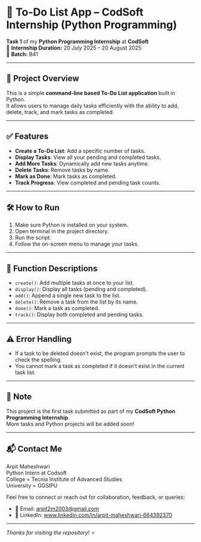 # 📝 To-Do List App – CodSoft Internship (Python Programming)

**Task 1** of my **Python Programming Internship** at **CodSoft**  
📅 **Internship Duration:** 20 July 2025 – 20 August 2025  
🔢 **Batch:** B41

---

## 🚀 Project Overview

This is a simple **command-line based To-Do List application** built in Python.  
It allows users to manage daily tasks efficiently with the ability to add, delete, track, and mark tasks as completed.

---

## ✅ Features

- **Create a To-Do List**: Add a specific number of tasks.
- **Display Tasks**: View all your pending and completed tasks.
- **Add More Tasks**: Dynamically add new tasks anytime.
- **Delete Tasks**: Remove tasks by name.
- **Mark as Done**: Mark tasks as completed.
- **Track Progress**: View completed and pending task counts.

---

## 🛠 How to Run

1. Make sure Python is installed on your system.
2. Open terminal in the project directory.
3. Run the script:
4. Follow the on-screen menu to manage your tasks.

---

## 🧠 Function Descriptions

- `create()`: Add multiple tasks at once to your list.
- `display()`: Display all tasks (pending and completed).
- `add()`: Append a single new task to the list.
- `delete()`: Remove a task from the list by its name.
- `done()`: Mark a task as completed.
- `track()`: Display both completed and pending tasks.

---

## ⚠️ Error Handling

- If a task to be deleted doesn't exist, the program prompts the user to check the spelling.
- You cannot mark a task as completed if it doesn’t exist in the current task list.

---

## 📌 Note

This project is the first task submitted as part of my **CodSoft Python Programming Internship**.  
More tasks and Python projects will be added soon!

---

## 📬 Contact Me

Arpit Maheshwari      
Python Intern at Codsoft       
College = Tecnia Institute of Advanced Studies     
University = GGSIPU    

Feel free to connect or reach out for collaboration, feedback, or queries:

- 📧 Email: arpit2m2003@gmail.com
- 💼 LinkedIn: www.linkedin.com/in/arpit-maheshwari-664392370

---

_Thanks for visiting the repository! ⭐_
